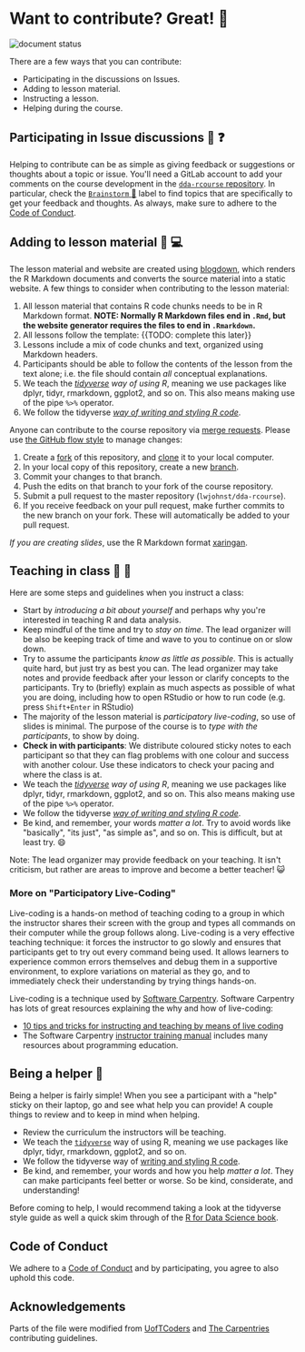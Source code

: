 # Want to contribute? Great! :tada: 

![document status](https://img.shields.io/badge/document%20status-completed-success?style=flat-square)

There are a few ways that you can contribute:

- Participating in the discussions on Issues.
- Adding to lesson material.
- Instructing a lesson.
- Helping during the course.

## Participating in Issue discussions :thought_balloon: :question:

Helping to contribute can be as simple as giving feedback or suggestions or thoughts
about a topic or issue. You'll need a GitLab account to add your comments on
the course development in the [`dda-rcourse` repository](https://gitlab.com/lwjohnst/dda-rcourse/issues). 
In particular, check the
[`Brainstorm` :speech_balloon:](https://gitlab.com/lwjohnst/dda-rcourse/issues?label_name%5B%5D=Brainstorm)
label to find topics that are specifically to get your feedback and thoughts. As 
always, make sure to adhere to the [Code of Conduct](CODE_OF_CONDUCT.md).

## Adding to lesson material :pencil: :computer:

The lesson material and website are created using [blogdown](https://bookdown.org/yihui/blogdown/),
which renders the R Markdown documents and converts the source material into 
a static website. A few things to consider when contributing to the lesson 
material:

1. All lesson material that contains R code chunks needs to be in R Markdown
format. **NOTE: Normally R Markdown files end in `.Rmd`, but the website
generator requires the files to end in `.Rmarkdown`.**
2. All lessons follow the template: {{TODO: complete this later}}
3. Lessons include a mix of code chunks and text, organized using Markdown
headers.
4. Participants should be able to follow the contents of the lesson from the
text alone; i.e. the file should contain _all_ conceptual explanations.
5. We teach the *[tidyverse][tidyverse] way of using R*, meaning we use
packages like dplyr, tidyr, rmarkdown, ggplot2, and so on. This also means making
use of the pipe `%>%` operator.
6. We follow the tidyverse [*way of writing and styling R code*](https://style.tidyverse.org/).

Anyone can contribute to the course repository via [merge requests][merge-requests].
Please use [the GitHub flow style][github-flow] to manage changes:

1. Create a [fork][fork-explanation] of this repository, and
[clone][clone-explanation] it to your local computer.
2. In your local copy of this repository, create a new
[branch][branch-explanation].
3. Commit your changes to that branch.
4. Push the edits on that branch to your fork of the course repository.
5. Submit a pull request to the master repository (`lwjohnst/dda-rcourse`).
7. If you receive feedback on your pull request, make further commits to the new
branch on your fork. These will automatically be added to your pull request.

*If you are creating slides*, use the R Markdown format [xaringan](https://github.com/yihui/xaringan).

## Teaching in class :information_desk_person: :speech_balloon:

Here are some steps and guidelines when you instruct a class:

- Start by *introducing a bit about yourself* and perhaps why you're interested
in teaching R and data analysis.
- Keep mindful of the time and try to *stay on time*. The lead organizer will be
also be keeping track of time and wave to you to continue on or slow down.
- Try to assume the participants *know as little as possible*. This is actually
quite hard, but just try as best you can. The lead organizer may take notes and
provide feedback after your lesson or clarify concepts to the participants. Try
to (briefly) explain as much aspects as possible of what you are doing,
including how to open RStudio or how to run code (e.g. press `Shift+Enter` in RStudio)
- The majority of the lesson material is *participatory live-coding*, so use of
slides is minimal. The purpose of the course is to *type with the participants*,
to show by doing.
- **Check in with participants**: We distribute coloured sticky notes to each
participant so that they can flag problems with one colour and success with
another colour. Use these indicators to check your pacing and where the
class is at.
- We teach the *[tidyverse][tidyverse] way of using R*, meaning we use
packages like dplyr, tidyr, rmarkdown, ggplot2, and so on. This also means making
use of the pipe `%>%` operator.
- We follow the tidyverse [*way of writing and styling R code*](https://style.tidyverse.org/).
- Be kind, and remember, your words *matter a lot*. Try to avoid words like
"basically", "its just", "as simple as", and so on. This is difficult, but at least
try. :smile:

Note: The lead organizer may provide feedback on your teaching. It isn't
criticism, but rather are areas to improve and become a better teacher!
:smiley_cat:

### More on "Participatory Live-Coding"

Live-coding is a hands-on method of teaching coding to a group in which the
instructor shares their screen with the group and types all commands on their
computer while the group follows along. Live-coding is a very effective teaching
technique: it forces the instructor to go slowly and ensures that participants
get to try out every command being used. It allows learners to experience common
errors themselves and debug them in a supportive environment, to explore
variations on material as they go, and to immediately check their understanding
by trying things hands-on.

Live-coding is a technique used by [Software Carpentry](https://software-carpentry.org/about/). 
Software Carpentry has lots of great resources explaining the why and how of live-coding:

- [10 tips and tricks for instructing and teaching by means of live coding](https://software-carpentry.org/blog/2016/04/tips-tricks-live-coding.html)
- The Software Carpentry [instructor training manual](http://carpentries.github.io/instructor-training/) 
includes many resources about programming education.

## Being a helper :raising_hand: 

Being a helper is fairly simple! When you see a participant with a "help" sticky
on their laptop, go and see what help you can provide! A couple things to review
and to keep in mind when helping. 

- Review the curriculum the instructors will be teaching.
- We teach the [`tidyverse`][tidyverse] way of using R, meaning we use packages
like dplyr, tidyr, rmarkdown, ggplot2, and so on. 
- We follow the tidyverse way of [writing and styling R code](https://style.tidyverse.org/).
- Be kind, and remember, your words and how you help *matter a lot*. They can 
make participants feel better or worse. So be kind, considerate, and understanding!

Before coming to help, I would recommend taking a look at the tidyverse style
guide as well a quick skim through of the [R for Data Science book](https://r4ds.had.co.nz/).

## Code of Conduct

We adhere to a [Code of Conduct](CODE_OF_CONDUCT.md) and by participating, you
agree to also uphold this code.

## Acknowledgements

Parts of the file were modified from [UofTCoders](https://github.com/UofTCoders/studyGroup/blob/gh-pages/CONTRIBUTING.md) 
and [The Carpentries](https://docs.carpentries.org/topic_folders/hosts_instructors/hosts_instructors_checklist.html#instructor-checklist)
contributing guidelines.

[tidyverse]: https://www.tidyverse.org/
[branch-explanation]: https://help.github.com/articles/about-branches/
[clone-explanation]: https://help.github.com/articles/cloning-a-repository/
[fork-explanation]: https://help.github.com/articles/fork-a-repo/
[github-flow]: https://guides.github.com/introduction/flow/
[glossary]: https://help.github.com/articles/github-glossary/
[merge-requests]: https://docs.gitlab.com/ee/gitlab-basics/add-merge-request.html
